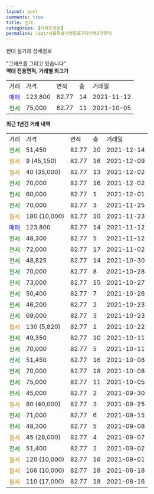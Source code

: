 ```yaml
---
layout: post
comments: true
title: 현대
categories: [아파트정보]
permalink: /apt/서울특별시영등포구당산동2가현대
---
```


현대 실거래 상세정보

<script type="text/javascript">
  google.charts.load('current', {'packages':['line', 'corechart']});
  google.charts.setOnLoadCallback(drawChart);

  function drawChart() {
    var data = new google.visualization.DataTable();
    data.addColumn('date', '거래일');
    data.addColumn('number', "매매");
    data.addColumn('number', "전세");
    data.addColumn('number', "전매");

    data.addRows([[new Date(Date.parse("2021-12-14")), null, 51450, null], [new Date(Date.parse("2021-12-09")), null, null, null], [new Date(Date.parse("2021-12-02")), null, null, null], [new Date(Date.parse("2021-12-02")), null, 70000, null], [new Date(Date.parse("2021-12-01")), null, 60000, null], [new Date(Date.parse("2021-11-25")), null, 70000, null], [new Date(Date.parse("2021-11-23")), null, null, null], [new Date(Date.parse("2021-11-12")), 123800, null, null], [new Date(Date.parse("2021-11-12")), null, 48300, null], [new Date(Date.parse("2021-11-02")), null, 72000, null], [new Date(Date.parse("2021-10-30")), null, 48825, null], [new Date(Date.parse("2021-10-28")), null, 70000, null], [new Date(Date.parse("2021-10-27")), null, 73000, null], [new Date(Date.parse("2021-10-26")), null, 50400, null], [new Date(Date.parse("2021-10-23")), null, 46200, null], [new Date(Date.parse("2021-10-23")), null, 69000, null], [new Date(Date.parse("2021-10-22")), null, null, null], [new Date(Date.parse("2021-10-11")), null, 49350, null], [new Date(Date.parse("2021-10-11")), null, 70000, null], [new Date(Date.parse("2021-10-08")), null, 51450, null], [new Date(Date.parse("2021-10-08")), null, 70000, null], [new Date(Date.parse("2021-10-05")), null, 75000, null], [new Date(Date.parse("2021-09-30")), null, 45000, null], [new Date(Date.parse("2021-09-25")), null, null, null], [new Date(Date.parse("2021-09-15")), null, 71000, null], [new Date(Date.parse("2021-09-08")), null, 48300, null], [new Date(Date.parse("2021-09-07")), null, null, null], [new Date(Date.parse("2021-09-02")), null, 51400, null], [new Date(Date.parse("2021-09-01")), null, null, null], [new Date(Date.parse("2021-08-18")), null, null, null], [new Date(Date.parse("2021-08-16")), null, null, null]]);

    var options = {
      hAxis: {
        format: 'yyyy/MM/dd'
      },    
      lineWidth: 0,
      pointsVisible: true,    
      title: '최근 1년간 유형별 실거래가 분포',
      legend: { position: 'bottom' }
    };

    var formatter = new google.visualization.NumberFormat({pattern:'###,###'} );
    formatter.format(data, 1);
    formatter.format(data, 2);
    
    setTimeout(function() {
        var chart = new google.visualization.LineChart(document.getElementById('columnchart_material'));
        chart.draw(data, (options));
        document.getElementById('loading').style.display = 'none';
    }, 200);
  }
</script>


<div id="loading" style="z-index:20; display: block; margin-left: 0px">"그래프를 그리고 있습니다"</div>
<div id="columnchart_material" style="width: 95%; margin-left: 0px; display: block"></div>
<!-- contents start -->
<b>역대 전용면적, 거래별 최고가</b>
<table class="sortable">
    <tr>
      <td>거래</td>
      <td>가격</td>
      <td>면적</td>
      <td>층</td>
      <td>거래일</td>
    </tr>
        <tr>
          <td><a style="color: blue">매매</a></td>
          <td>123,800</td>
          <td>82.77</td>
          <td>14</td>
          <td>2021-11-12</td>
        </tr>        
        <tr>
              <td><a style="color: darkgreen">전세</a></td>
              <td>75,000</td>
              <td>82.77</td>
              <td>11</td>
              <td>2021-10-05</td>
            </tr>        
    
</table>

<b>최근 1년간 거래 내역</b>

<table class="sortable">
    <tr>
      <td>거래</td>
      <td>가격</td>
      <td>면적</td>
      <td>층</td>
      <td>거래일</td>
    </tr>
    <tr>
      <td><a style="color: darkgreen">전세</a></td>
      <td>51,450</td>
      <td>82.77</td>
      <td>20</td>
      <td>2021-12-14</td>
    </tr>          <tr>
      <td><a style="color: darkgoldenrod">월세</a></td>
      <td>9 (45,150)</td>
      <td>82.77</td>
      <td>16</td>
      <td>2021-12-09</td>
    </tr>          <tr>
      <td><a style="color: darkgoldenrod">월세</a></td>
      <td>40 (35,000)</td>
      <td>82.77</td>
      <td>13</td>
      <td>2021-12-02</td>
    </tr>          <tr>
      <td><a style="color: darkgreen">전세</a></td>
      <td>70,000</td>
      <td>82.77</td>
      <td>16</td>
      <td>2021-12-02</td>
    </tr>          <tr>
      <td><a style="color: darkgreen">전세</a></td>
      <td>60,000</td>
      <td>82.77</td>
      <td>1</td>
      <td>2021-12-01</td>
    </tr>          <tr>
      <td><a style="color: darkgreen">전세</a></td>
      <td>70,000</td>
      <td>82.77</td>
      <td>3</td>
      <td>2021-11-25</td>
    </tr>          <tr>
      <td><a style="color: darkgoldenrod">월세</a></td>
      <td>180 (10,000)</td>
      <td>82.77</td>
      <td>10</td>
      <td>2021-11-23</td>
    </tr>          <tr>
      <td><a style="color: blue">매매</a></td>
      <td>123,800</td>
      <td>82.77</td>
      <td>14</td>
      <td>2021-11-12</td>
    </tr>          <tr>
      <td><a style="color: darkgreen">전세</a></td>
      <td>48,300</td>
      <td>82.77</td>
      <td>5</td>
      <td>2021-11-12</td>
    </tr>          <tr>
      <td><a style="color: darkgreen">전세</a></td>
      <td>72,000</td>
      <td>82.77</td>
      <td>17</td>
      <td>2021-11-02</td>
    </tr>          <tr>
      <td><a style="color: darkgreen">전세</a></td>
      <td>48,825</td>
      <td>82.77</td>
      <td>14</td>
      <td>2021-10-30</td>
    </tr>          <tr>
      <td><a style="color: darkgreen">전세</a></td>
      <td>70,000</td>
      <td>82.77</td>
      <td>8</td>
      <td>2021-10-28</td>
    </tr>          <tr>
      <td><a style="color: darkgreen">전세</a></td>
      <td>73,000</td>
      <td>82.77</td>
      <td>15</td>
      <td>2021-10-27</td>
    </tr>          <tr>
      <td><a style="color: darkgreen">전세</a></td>
      <td>50,400</td>
      <td>82.77</td>
      <td>7</td>
      <td>2021-10-26</td>
    </tr>          <tr>
      <td><a style="color: darkgreen">전세</a></td>
      <td>46,200</td>
      <td>82.77</td>
      <td>2</td>
      <td>2021-10-23</td>
    </tr>          <tr>
      <td><a style="color: darkgreen">전세</a></td>
      <td>69,000</td>
      <td>82.77</td>
      <td>3</td>
      <td>2021-10-23</td>
    </tr>          <tr>
      <td><a style="color: darkgoldenrod">월세</a></td>
      <td>130 (5,820)</td>
      <td>82.77</td>
      <td>1</td>
      <td>2021-10-22</td>
    </tr>          <tr>
      <td><a style="color: darkgreen">전세</a></td>
      <td>49,350</td>
      <td>82.77</td>
      <td>10</td>
      <td>2021-10-11</td>
    </tr>          <tr>
      <td><a style="color: darkgreen">전세</a></td>
      <td>70,000</td>
      <td>82.77</td>
      <td>5</td>
      <td>2021-10-11</td>
    </tr>          <tr>
      <td><a style="color: darkgreen">전세</a></td>
      <td>51,450</td>
      <td>82.77</td>
      <td>16</td>
      <td>2021-10-08</td>
    </tr>          <tr>
      <td><a style="color: darkgreen">전세</a></td>
      <td>70,000</td>
      <td>82.77</td>
      <td>18</td>
      <td>2021-10-08</td>
    </tr>          <tr>
      <td><a style="color: darkgreen">전세</a></td>
      <td>75,000</td>
      <td>82.77</td>
      <td>11</td>
      <td>2021-10-05</td>
    </tr>          <tr>
      <td><a style="color: darkgreen">전세</a></td>
      <td>45,000</td>
      <td>82.77</td>
      <td>2</td>
      <td>2021-09-30</td>
    </tr>          <tr>
      <td><a style="color: darkgoldenrod">월세</a></td>
      <td>80 (40,000)</td>
      <td>82.77</td>
      <td>3</td>
      <td>2021-09-25</td>
    </tr>          <tr>
      <td><a style="color: darkgreen">전세</a></td>
      <td>71,000</td>
      <td>82.77</td>
      <td>6</td>
      <td>2021-09-15</td>
    </tr>          <tr>
      <td><a style="color: darkgreen">전세</a></td>
      <td>48,300</td>
      <td>82.77</td>
      <td>5</td>
      <td>2021-09-08</td>
    </tr>          <tr>
      <td><a style="color: darkgoldenrod">월세</a></td>
      <td>45 (28,000)</td>
      <td>82.77</td>
      <td>4</td>
      <td>2021-09-07</td>
    </tr>          <tr>
      <td><a style="color: darkgreen">전세</a></td>
      <td>51,400</td>
      <td>82.77</td>
      <td>2</td>
      <td>2021-09-02</td>
    </tr>          <tr>
      <td><a style="color: darkgoldenrod">월세</a></td>
      <td>120 (10,000)</td>
      <td>82.77</td>
      <td>16</td>
      <td>2021-09-01</td>
    </tr>          <tr>
      <td><a style="color: darkgoldenrod">월세</a></td>
      <td>106 (10,000)</td>
      <td>82.77</td>
      <td>18</td>
      <td>2021-08-18</td>
    </tr>          <tr>
      <td><a style="color: darkgoldenrod">월세</a></td>
      <td>110 (17,000)</td>
      <td>82.77</td>
      <td>18</td>
      <td>2021-08-16</td>
    </tr>      </table>
<!-- contents end -->    


